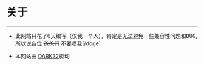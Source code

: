 # 关于

---

+ 此网站只花了6天编写（仅我一个人），肯定是无法避免一些兼容性问题和<kbd>BUG</kbd>, 所以说各位&nbsp;~~爸爸们~~&nbsp;不要喷我[/doge]

  

+ 本网站由&nbsp;[DARK32](https://github.com/KZ91/DARK32)驱动



